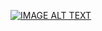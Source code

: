 [![IMAGE ALT TEXT](http://img.youtube.com/vi/UHwftNKyGS0/0.jpg)](http://www.youtube.com/watch?v=UHwftNKyGS0)
